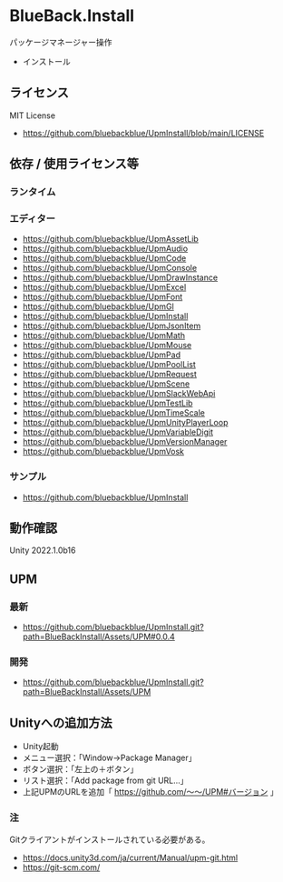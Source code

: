# BlueBack.Install
パッケージマネージャー操作
* インストール

## ライセンス
MIT License
* https://github.com/bluebackblue/UpmInstall/blob/main/LICENSE

## 依存 / 使用ライセンス等
### ランタイム
### エディター
* https://github.com/bluebackblue/UpmAssetLib
* https://github.com/bluebackblue/UpmAudio
* https://github.com/bluebackblue/UpmCode
* https://github.com/bluebackblue/UpmConsole
* https://github.com/bluebackblue/UpmDrawInstance
* https://github.com/bluebackblue/UpmExcel
* https://github.com/bluebackblue/UpmFont
* https://github.com/bluebackblue/UpmGl
* https://github.com/bluebackblue/UpmInstall
* https://github.com/bluebackblue/UpmJsonItem
* https://github.com/bluebackblue/UpmMath
* https://github.com/bluebackblue/UpmMouse
* https://github.com/bluebackblue/UpmPad
* https://github.com/bluebackblue/UpmPoolList
* https://github.com/bluebackblue/UpmRequest
* https://github.com/bluebackblue/UpmScene
* https://github.com/bluebackblue/UpmSlackWebApi
* https://github.com/bluebackblue/UpmTestLib
* https://github.com/bluebackblue/UpmTimeScale
* https://github.com/bluebackblue/UpmUnityPlayerLoop
* https://github.com/bluebackblue/UpmVariableDigit
* https://github.com/bluebackblue/UpmVersionManager
* https://github.com/bluebackblue/UpmVosk
### サンプル
* https://github.com/bluebackblue/UpmInstall

## 動作確認
Unity 2022.1.0b16

## UPM
### 最新
* https://github.com/bluebackblue/UpmInstall.git?path=BlueBackInstall/Assets/UPM#0.0.4
### 開発
* https://github.com/bluebackblue/UpmInstall.git?path=BlueBackInstall/Assets/UPM

## Unityへの追加方法
* Unity起動
* メニュー選択：「Window->Package Manager」
* ボタン選択：「左上の＋ボタン」
* リスト選択：「Add package from git URL...」
* 上記UPMのURLを追加「 https://github.com/～～/UPM#バージョン 」
### 注
Gitクライアントがインストールされている必要がある。
* https://docs.unity3d.com/ja/current/Manual/upm-git.html
* https://git-scm.com/


